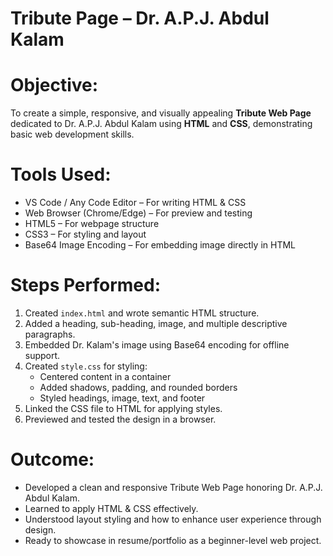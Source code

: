 # Tribute Page – Dr. A.P.J. Abdul Kalam

# Objective:
To create a simple, responsive, and visually appealing **Tribute Web Page** dedicated to Dr. A.P.J. Abdul Kalam using **HTML** and **CSS**, demonstrating basic web development skills.



# Tools Used:
- VS Code / Any Code Editor – For writing HTML & CSS
- Web Browser (Chrome/Edge) – For preview and testing
- HTML5 – For webpage structure
- CSS3 – For styling and layout
- Base64 Image Encoding – For embedding image directly in HTML



# Steps Performed:
1. Created `index.html` and wrote semantic HTML structure.
2. Added a heading, sub-heading, image, and multiple descriptive paragraphs.
3. Embedded Dr. Kalam's image using Base64 encoding for offline support.
4. Created `style.css` for styling:
   - Centered content in a container
   - Added shadows, padding, and rounded borders
   - Styled headings, image, text, and footer
5. Linked the CSS file to HTML for applying styles.
6. Previewed and tested the design in a browser.



# Outcome:
- Developed a clean and responsive Tribute Web Page honoring Dr. A.P.J. Abdul Kalam.
- Learned to apply HTML & CSS effectively.
- Understood layout styling and how to enhance user experience through design.
- Ready to showcase in resume/portfolio as a beginner-level web project.
